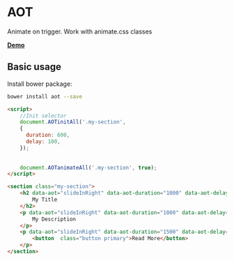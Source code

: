 # AOT

Animate on trigger. Work with animate.css classes

**[Demo][]**

Basic usage
---------------
Install bower package:
```bash
bower install aot --save
```

```html
<script>
    //Init selector
    document.AOTinitAll('.my-section',
    {
      duration: 600,
      delay: 100,
    });
    
    
    document.AOTanimateAll('.my-section', true);
</script>

<section class="my-section">
    <h2 data-aot="slideInRight" data-aot-duration="1000" data-aot-delay="1000" class="text-center">
        My Title
    </h2>
    <p data-aot="slideInRight" data-aot-duration="1000" data-aot-delay="2000"class="text-center">
        My Description
    </p>
    <p data-aot="slideInRight" data-aot-duration="1500" data-aot-delay="2500" class="text-center">
        <button  class="button primary">Read More</button>
    </p>
</section>
```

[Demo]: http://redcastor.github.io/aot/demo/
